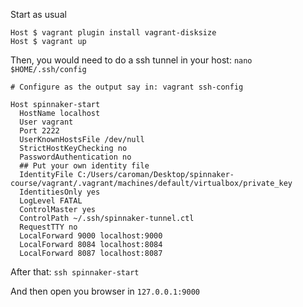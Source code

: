 Start as usual

```
Host $ vagrant plugin install vagrant-disksize
Host $ vagrant up
```

Then, you would need to do a ssh tunnel in your host: `nano $HOME/.ssh/config`

```
# Configure as the output say in: vagrant ssh-config

Host spinnaker-start
  HostName localhost
  User vagrant
  Port 2222
  UserKnownHostsFile /dev/null
  StrictHostKeyChecking no
  PasswordAuthentication no
  ## Put your own identity file
  IdentityFile C:/Users/caroman/Desktop/spinnaker-course/vagrant/.vagrant/machines/default/virtualbox/private_key
  IdentitiesOnly yes
  LogLevel FATAL
  ControlMaster yes
  ControlPath ~/.ssh/spinnaker-tunnel.ctl
  RequestTTY no
  LocalForward 9000 localhost:9000
  LocalForward 8084 localhost:8084
  LocalForward 8087 localhost:8087
```

After that: `ssh spinnaker-start`


And then open you browser in `127.0.0.1:9000
`
